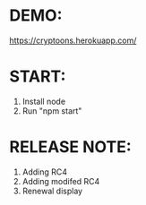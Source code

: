 # DEMO:
https://cryptoons.herokuapp.com/
# START:
1. Install node
2. Run "npm start"
# RELEASE NOTE:
1. Adding RC4
2. Adding modifed RC4
3. Renewal display